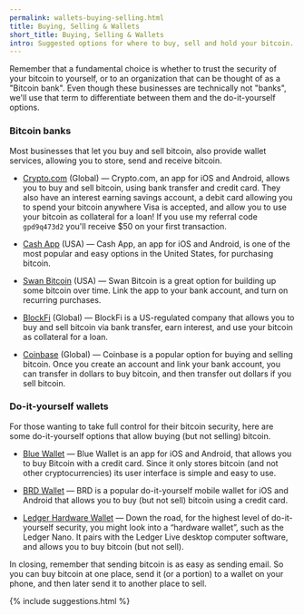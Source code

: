 ```yaml
---
permalink: wallets-buying-selling.html
title: Buying, Selling & Wallets
short_title: Buying, Selling & Wallets
intro: Suggested options for where to buy, sell and hold your bitcoin.
---
```


Remember that a fundamental choice is whether to trust the security of your bitcoin to yourself, or to an organization that can be thought of as a "Bitcoin bank". Even though these businesses are technically not "banks", we'll use that term to differentiate between them and the do-it-yourself options.

### Bitcoin banks

Most businesses that let you buy and sell bitcoin, also provide wallet services, allowing you to store, send and receive bitcoin.

- [Crypto.com](https://crypto.com) (Global) — Crypto.com, an app for iOS and Android, allows you to buy and sell bitcoin, using bank transfer and credit card. They also have an interest earning savings account, a debit card allowing you to spend your bitcoin anywhere Visa is accepted, and allow you to use your bitcoin as collateral for a loan! If you use my referral code <code>gpd9q473d2</code> you'll receive $50 on your first transaction.

- [Cash App](https://cash.app) (USA) — Cash App, an app for iOS and Android, is one of the most popular and easy options in the United States, for purchasing bitcoin.

- [Swan Bitcoin](https://www.swanbitcoin.com) (USA) — Swan Bitcoin is a great option for building up some bitcoin over time. Link the app to your bank account, and turn on recurring purchases.

- [BlockFi](https://blockfi.com/?ref=2af7e511) (Global) — BlockFi is a US-regulated company that allows you to buy and sell bitcoin via bank transfer, earn interest, and use your bitcoin as collateral for a loan.

- [Coinbase](https://www.coinbase.com) (Global) — Coinbase is a popular option for buying and selling bitcoin. Once you create an account and link your bank account, you can transfer in dollars to buy bitcoin, and then transfer out dollars if you sell bitcoin.

### Do-it-yourself wallets

For those wanting to take full control for their bitcoin security, here are some do-it-yourself options that allow buying (but not selling) bitcoin.

- [Blue Wallet](https://bluewallet.io) — Blue Wallet is an app for iOS and Android, that allows you to buy Bitcoin with a credit card. Since it only stores bitcoin (and not other cryptocurrencies) its user interface is simple and easy to use.

- [BRD Wallet](https://brd.com) — BRD is a popular do-it-yourself mobile wallet for iOS and Android that allows you to buy (but not sell) bitcoin using a credit card.

- [Ledger Hardware Wallet](https://shop.ledger.com/?r=9be4f2a7e990) — Down the road, for the highest level of do-it-yourself security, you might look into a “hardware wallet”, such as the Ledger Nano. It pairs with the Ledger Live desktop computer software, and allows you to buy bitcoin (but not sell).

In closing, remember that sending bitcoin is as easy as sending email. So you can buy bitcoin at one place, send it (or a portion) to a wallet on your phone, and then later send it to another place to sell.

{% include suggestions.html %}
